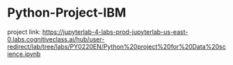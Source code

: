 # Python-Project-IBM
project link: https://jupyterlab-4-labs-prod-jupyterlab-us-east-0.labs.cognitiveclass.ai/hub/user-redirect/lab/tree/labs/PY0220EN/Python%20project%20for%20Data%20science.ipynb
